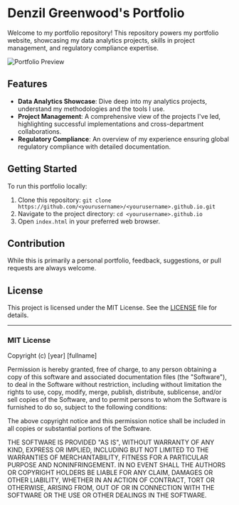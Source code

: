 # Denzil Greenwood's Portfolio

Welcome to my portfolio repository! This repository powers my portfolio website, showcasing my data analytics projects, skills in project management, and regulatory compliance expertise.

![Portfolio Preview](path-to-screenshot-image-if-you-have-one.png) 

## Features

- **Data Analytics Showcase**: Dive deep into my analytics projects, understand my methodologies and the tools I use.
- **Project Management**: A comprehensive view of the projects I've led, highlighting successful implementations and cross-department collaborations.
- **Regulatory Compliance**: An overview of my experience ensuring global regulatory compliance with detailed documentation.

## Getting Started

To run this portfolio locally:

1. Clone this repository: `git clone https://github.com/<yourusername>/<yourusername>.github.io.git`
2. Navigate to the project directory: `cd <yourusername>.github.io`
3. Open `index.html` in your preferred web browser.

## Contribution

While this is primarily a personal portfolio, feedback, suggestions, or pull requests are always welcome.

## License

This project is licensed under the MIT License. See the [LICENSE](LICENSE) file for details.

---

### MIT License

Copyright (c) [year] [fullname]

Permission is hereby granted, free of charge, to any person obtaining a copy
of this software and associated documentation files (the "Software"), to deal
in the Software without restriction, including without limitation the rights
to use, copy, modify, merge, publish, distribute, sublicense, and/or sell
copies of the Software, and to permit persons to whom the Software is
furnished to do so, subject to the following conditions:

The above copyright notice and this permission notice shall be included in all
copies or substantial portions of the Software.

THE SOFTWARE IS PROVIDED "AS IS", WITHOUT WARRANTY OF ANY KIND, EXPRESS OR
IMPLIED, INCLUDING BUT NOT LIMITED TO THE WARRANTIES OF MERCHANTABILITY,
FITNESS FOR A PARTICULAR PURPOSE AND NONINFRINGEMENT. IN NO EVENT SHALL THE
AUTHORS OR COPYRIGHT HOLDERS BE LIABLE FOR ANY CLAIM, DAMAGES OR OTHER
LIABILITY, WHETHER IN AN ACTION OF CONTRACT, TORT OR OTHERWISE, ARISING FROM,
OUT OF OR IN CONNECTION WITH THE SOFTWARE OR THE USE OR OTHER DEALINGS IN THE
SOFTWARE.
